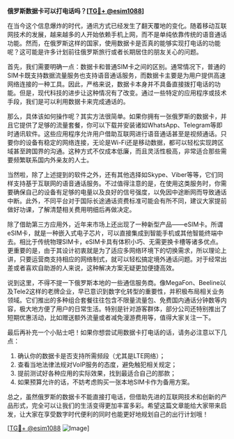 **俄罗斯数据卡可以打电话吗？[[TG💪+ @esim1088](https://t.me/s/esim1088)]**

在当今这个信息爆炸的时代，通讯方式已经发生了翻天覆地的变化。随着移动互联网技术的发展，越来越多的人开始依赖手机上网，而不是单纯依靠传统的语音通话功能。然而，在俄罗斯这样的国家，使用数据卡是否真的能够实现打电话的功能呢？这可能是许多计划前往俄罗斯旅行或者长期居住的朋友关心的问题。

首先，我们需要明确一点：数据卡和普通SIM卡之间的区别。通常情况下，普通的SIM卡既支持数据流量服务也支持语音通话服务，而数据卡主要是为用户提供高速网络连接的一种工具。因此，严格来说，数据卡本身并不具备直接拨打电话的功能。但是，现代科技的进步让这种情况有了改变。通过一些特定的应用程序或技术手段，我们是可以利用数据卡来完成通话的。

那么，具体该如何操作呢？其实方法很简单。如果你拥有一张俄罗斯的数据卡，并且它提供了足够的流量套餐，你可以下载并安装诸如WhatsApp、Telegram等即时通讯软件。这些应用程序允许用户借助互联网进行语音通话甚至是视频通话。只要你的设备有稳定的网络连接，无论是Wi-Fi还是移动数据，都可以轻松实现跨区域甚至跨国界的沟通。这种方式不仅成本低廉，而且灵活性极高，非常适合那些需要频繁联系国内外亲友的人士。

当然啦，除了上述提到的软件之外，还有其他选择如Skype、Viber等等，它们同样支持基于互联网的语音通话服务。不过值得注意的是，在使用这类服务时，你需要确保自己的设备有足够的电量以及良好的信号强度，以免因中途断网而导致通话中断。此外，不同平台对于国际长途通话资费标准可能会有所不同，建议大家提前做好功课，了解清楚相关费用明细后再做决定。

除了借助第三方应用外，近年来市场上还出现了一种新型产品——eSIM卡。所谓eSIM卡，就是一种嵌入式电子芯片，可以直接集成到智能手机或其他智能终端中去。相比于传统物理SIM卡，eSIM卡具有体积小巧、无需更换卡槽等诸多优点。更重要的是，由于其设计初衷就是为了适应多网络环境下的切换需求，所以理论上讲，只要运营商支持相应的网络制式，就可以轻松搞定境外通话问题。对于经常出差或者喜欢自助游的人来说，这种解决方案无疑更加便捷高效。

说到这里，不得不提一下俄罗斯本地的一些通信服务商。像MegaFon、Beeline以及Tele2这样的老牌企业，早已意识到数字化转型的重要性，并积极布局相关业务领域。它们推出的多种组合套餐往往包含不限量流量包、免费国内通话分钟数等内容，极大地方便了用户的日常生活。特别是针对游客群体，部分公司还特别推出了短期优惠活动，比如赠送额外流量或者减免漫游费用等，值得大家关注一下。

最后再补充一个小贴士吧！如果你想尝试用数据卡打电话的话，请务必注意以下几点：
1. 确认你的数据卡是否支持所需频段（尤其是LTE网络）；
2. 查看当地法律法规对VoIP服务的态度，避免触犯相关规定；
3. 提前测试好各种应用的实际效果，找到最适合自己的那款；
4. 如果预算允许的话，不妨考虑购买一张本地SIM卡作为备用方案。

总之，虽然俄罗斯的数据卡不能直接打电话，但借助先进的互联网技术和创新的产品形式，完全可以让我们的生活变得更加丰富多彩。希望这篇文章能给大家带来启发，让大家在享受数字时代便利的同时也能更好地规划自己的出行计划哦！

[[TG💪+ @esim1088](https://t.me/s/esim1088) ![Image](https://i.postimg.cc/4NQfJmqS/Snipaste-2025-05-13-00-14-12.png)]